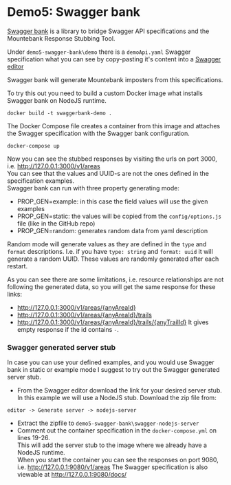 # Demo5: Swagger bank

[Swagger bank](https://github.com/Tzinov15/swagger-bank) is a library to bridge Swagger API specifications and the 
Mountebank Response Stubbing Tool.

Under `demo5-swagger-bank\demo` there is a `demoApi.yaml` Swagger specification what you can see by copy-pasting it's content
into a [Swagger editor](https://editor.swagger.io/)

Swagger bank will generate Mountebank imposters from this specifications.

To try this out you need to build a custom Docker image what installs Swagger bank on NodeJS runtime.
```
docker build -t swaggerbank-demo .
```

The Docker Compose file creates a container from this image and attaches the Swagger specification with the Swagger bank configuration.
```
docker-compose up
```

Now you can see the stubbed responses by visiting the urls on port 3000, i.e. http://127.0.0.1:3000/v1/areas  
You can see that the values and UUID-s are not the ones defined in the specification examples.  
Swagger bank can run with three property generating mode:

* PROP_GEN=example: in this case the field values will use the given examples
* PROP_GEN=static: the values will be copied from the `config/options.js` file (like in the GitHub repo)
* PROP_GEN=random: generates random data from yaml description

Random mode will generate values as they are defined in the `type` and `format` descriptions. I.e. if you have `type: string`
and `format: uuid` it will generate a random UUID. These values are randomly generated after each restart.  

As you can see there are some limitations, i.e. resource relationships are not following the generated data, so you will 
get the same response for these links:
* http://127.0.0.1:3000/v1/areas/{anyAreaId}
* http://127.0.0.1:3000/v1/areas/{anyAreaId}/trails
* http://127.0.0.1:3000/v1/areas/{anyAreaId}/trails/{anyTrailId}
It gives empty response if the id contains `-`.


### Swagger generated server stub

In case you can use your defined examples, and you would use Swagger bank in static or example mode I suggest to try out 
the Swagger generated server stub.

* From the Swagger editor download the link for your desired server stub. In this example we will use a NodeJS stub. 
Download the zip file from:
```
editor -> Generate server -> nodejs-server
```

* Extract the zipfile to `demo5-swagger-bank\swagger-nodejs-server` 
* Comment out the container specification in the `docker-compose.yml` on lines 19-26.   
This will add the server stub to the image where we already have a NodeJS runtime.  
When you start the container you can see the responses on port 9080, i.e. http://127.0.0.1:9080/v1/areas
The Swagger specification is also viewable at http://127.0.0.1:9080/docs/
